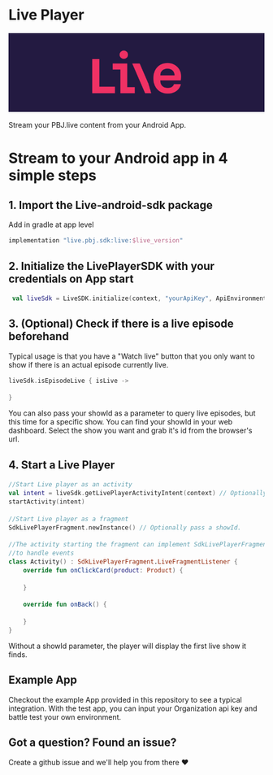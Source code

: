 

# Live Player

![alt text](https://github.com/pbj-apps/Live-ios-sdk/blob/main/banner.png)

Stream your PBJ.live content from your Android App.


# Stream to your Android app in 4 simple steps

## 1. Import the Live-android-sdk package

Add in gradle at app level

```groovy
implementation "live.pbj.sdk:live:$live_version"
```


## 2. Initialize the LivePlayerSDK with your credentials on App start

```kotlin
 val liveSdk = LiveSDK.initialize(context, "yourApiKey", ApiEnvironment)

```

## 3. (Optional) Check if there is a live episode beforehand
Typical usage is that you have a "Watch live" button that you only want to show if there is an actual episode currently live.

```kotlin
liveSdk.isEpisodeLive { isLive ->

}
```

You can also pass your showId as a parameter to query live episodes, but this time for a specific show. You can find your showId in your web dashboard. Select the show you want and grab it's id from the browser's url.

## 4. Start a Live Player

```kotlin
//Start Live player as an activity
val intent = liveSdk.getLivePlayerActivityIntent(context) // Optionally pass a showId.
startActivity(intent)

//Start Live player as a fragment
SdkLivePlayerFragment.newInstance() // Optionally pass a showId.

//The activity starting the fragment can implement SdkLivePlayerFragment.LiveFragmentListener 
//to handle events
class Activity() : SdkLivePlayerFragment.LiveFragmentListener {
    override fun onClickCard(product: Product) {

    }

    override fun onBack() {

    }
}
```
Without a showId parameter, the player will display the first live show it finds.

## Example App

Checkout the example App provided in this repository to see a typical integration. With the test app, you can input your Organization api key and battle test your own environment.

## Got a question? Found an issue?
Create a github issue and we'll help you from there ❤️
